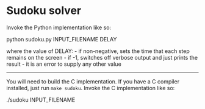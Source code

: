 # Sudoku solver

Invoke the Python implementation like so:

python sudoku.py INPUT_FILENAME DELAY

where the value of DELAY:
    - if non-negative, sets the time that each step remains on the screen
    - if -1, switches off verbose output and just prints the result
    - it is an error to supply any other value

-----------------------------------------

You will need to build the C implementation.
If you have a C compiler installed, just run `make sudoku`.
Invoke the C implementation like so:

./sudoku INPUT_FILENAME
